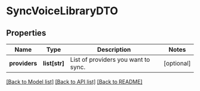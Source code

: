 # SyncVoiceLibraryDTO

## Properties
Name | Type | Description | Notes
------------ | ------------- | ------------- | -------------
**providers** | **list[str]** | List of providers you want to sync. | [optional] 

[[Back to Model list]](../README.md#documentation-for-models) [[Back to API list]](../README.md#documentation-for-api-endpoints) [[Back to README]](../README.md)

